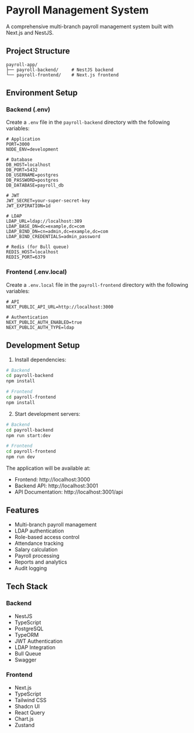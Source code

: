 # Payroll Management System

A comprehensive multi-branch payroll management system built with Next.js and NestJS.

## Project Structure

```
payroll-app/
├── payroll-backend/     # NestJS backend
└── payroll-frontend/    # Next.js frontend
```

## Environment Setup

### Backend (.env)

Create a `.env` file in the `payroll-backend` directory with the following variables:

```env
# Application
PORT=3000
NODE_ENV=development

# Database
DB_HOST=localhost
DB_PORT=5432
DB_USERNAME=postgres
DB_PASSWORD=postgres
DB_DATABASE=payroll_db

# JWT
JWT_SECRET=your-super-secret-key
JWT_EXPIRATION=1d

# LDAP
LDAP_URL=ldap://localhost:389
LDAP_BASE_DN=dc=example,dc=com
LDAP_BIND_DN=cn=admin,dc=example,dc=com
LDAP_BIND_CREDENTIALS=admin_password

# Redis (for Bull queue)
REDIS_HOST=localhost
REDIS_PORT=6379
```

### Frontend (.env.local)

Create a `.env.local` file in the `payroll-frontend` directory with the following variables:

```env
# API
NEXT_PUBLIC_API_URL=http://localhost:3000

# Authentication
NEXT_PUBLIC_AUTH_ENABLED=true
NEXT_PUBLIC_AUTH_TYPE=ldap
```

## Development Setup

1. Install dependencies:

```bash
# Backend
cd payroll-backend
npm install

# Frontend
cd payroll-frontend
npm install
```

2. Start development servers:

```bash
# Backend
cd payroll-backend
npm run start:dev

# Frontend
cd payroll-frontend
npm run dev
```

The application will be available at:

- Frontend: http://localhost:3000
- Backend API: http://localhost:3001
- API Documentation: http://localhost:3001/api

## Features

- Multi-branch payroll management
- LDAP authentication
- Role-based access control
- Attendance tracking
- Salary calculation
- Payroll processing
- Reports and analytics
- Audit logging

## Tech Stack

### Backend

- NestJS
- TypeScript
- PostgreSQL
- TypeORM
- JWT Authentication
- LDAP Integration
- Bull Queue
- Swagger

### Frontend

- Next.js
- TypeScript
- Tailwind CSS
- Shadcn UI
- React Query
- Chart.js
- Zustand
